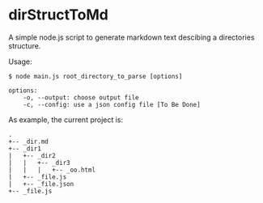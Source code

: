 # dirStructToMd
A simple node.js script to generate markdown text descibing a directories structure.

Usage:

    $ node main.js root_directory_to_parse [options]
    
    options:
        -o, --output: choose output file
        -c, --config: use a json config file [To Be Done]
        
As example, the current project is:

    .
    +-- _dir.md
    +-- _dir1
    |	+-- _dir2
    |	|	+-- _dir3
    |	|	|	+-- _oo.html
    |	+-- _file.js
    |	+-- _file.json
    +-- _file.js
    
